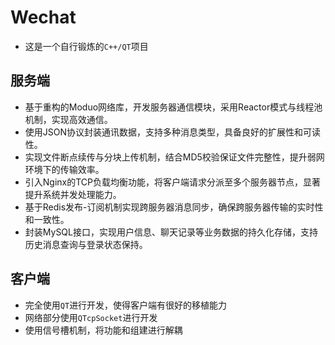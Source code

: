 # Wechat
- 这是一个自行锻炼的`C++/QT`项目
## 服务端
- 基于重构的Moduo网络库，开发服务器通信模块，采用Reactor模式与线程池机制，实现高效通信。
- 使用JSON协议封装通讯数据，支持多种消息类型，具备良好的扩展性和可读性。
- 实现文件断点续传与分块上传机制，结合MD5校验保证文件完整性，提升弱网环境下的传输效率。
- 引入Nginx的TCP负载均衡功能，将客户端请求分派至多个服务器节点，显著提升系统并发处理能力。
- 基于Redis发布-订阅机制实现跨服务器消息同步，确保跨服务器传输的实时性和一致性。
- 封装MySQL接口，实现用户信息、聊天记录等业务数据的持久化存储，支持历史消息查询与登录状态保持。
## 客户端
- 完全使用`QT`进行开发，使得客户端有很好的移植能力
- 网络部分使用`QTcpSocket`进行开发
- 使用信号槽机制，将功能和组建进行解耦
